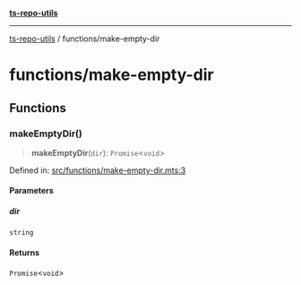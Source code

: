 [**ts-repo-utils**](../README.md)

---

[ts-repo-utils](../README.md) / functions/make-empty-dir

# functions/make-empty-dir

## Functions

### makeEmptyDir()

> **makeEmptyDir**(`dir`): `Promise`\<`void`\>

Defined in: [src/functions/make-empty-dir.mts:3](https://github.com/noshiro-pf/ts-repo-utils/blob/main/src/functions/make-empty-dir.mts#L3)

#### Parameters

##### dir

`string`

#### Returns

`Promise`\<`void`\>
